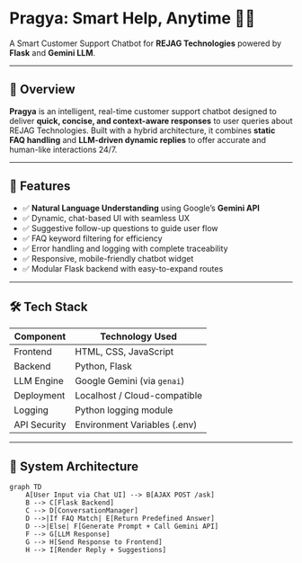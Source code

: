 # Pragya: Smart Help, Anytime 🤖💬  
A Smart Customer Support Chatbot for **REJAG Technologies** powered by **Flask** and **Gemini LLM**.

---

## 🧠 Overview

**Pragya** is an intelligent, real-time customer support chatbot designed to deliver **quick, concise, and context-aware responses** to user queries about REJAG Technologies. Built with a hybrid architecture, it combines **static FAQ handling** and **LLM-driven dynamic replies** to offer accurate and human-like interactions 24/7.

---

## 🚀 Features

- ✅ **Natural Language Understanding** using Google’s **Gemini API**
- ✅ Dynamic, chat-based UI with seamless UX
- ✅ Suggestive follow-up questions to guide user flow
- ✅ FAQ keyword filtering for efficiency
- ✅ Error handling and logging with complete traceability
- ✅ Responsive, mobile-friendly chatbot widget
- ✅ Modular Flask backend with easy-to-expand routes

---

## 🛠️ Tech Stack

| Component     | Technology Used               |
|---------------|-------------------------------|
| Frontend      | HTML, CSS, JavaScript         |
| Backend       | Python, Flask                 |
| LLM Engine    | Google Gemini (via `genai`)   |
| Deployment    | Localhost / Cloud-compatible  |
| Logging       | Python logging module         |
| API Security  | Environment Variables (.env)  |

---

## 🧱 System Architecture

```mermaid
graph TD
    A[User Input via Chat UI] --> B[AJAX POST /ask]
    B --> C[Flask Backend]
    C --> D[ConversationManager]
    D -->|If FAQ Match| E[Return Predefined Answer]
    D -->|Else| F[Generate Prompt + Call Gemini API]
    F --> G[LLM Response]
    G --> H[Send Response to Frontend]
    H --> I[Render Reply + Suggestions]
```
